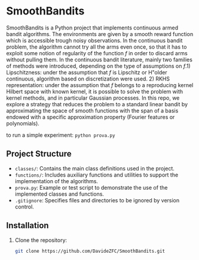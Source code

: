 # SmoothBandits

SmoothBandits is a Python project that implements continuous armed bandit algorithms. The environments are given by a smooth reward function which is accessible trough noisy observations.
In the continuous bandit problem, the algorithm cannot try all the arms even once, so that it has to exploit some notion of regularity of the function $f$ in order to discard arms without pulling them. In the continuous bandit literature, mainly two families of methods were introduced, depending on the type of assumptions on $f$.1) Lipschitzness: under the assumption that $f$ is Lipschitz or H\"older continuous, algorithm based on discretization were used. 2) RKHS representation: under the assumption that $f$ belongs to a reproducing kernel Hilbert space with known kernel, it is possible to solve the problem with kernel methods, and in particular Gaussian processes.
In this repo, we explore a strategy that reduces the problem to a standard linear bandit by approximating the space of smooth functions with the span of a basis endowed with a specific approximation property (Fourier features or polynomials).

to run a simple experiment:
`python prova.py`

## Project Structure

- `classes/`: Contains the main class definitions used in the project.
- `functions/`: Includes auxiliary functions and utilities to support the implementation of the algorithms.
- `prova.py`: Example or test script to demonstrate the use of the implemented classes and functions.
- `.gitignore`: Specifies files and directories to be ignored by version control.

## Installation

1. Clone the repository:
   ```bash
   git clone https://github.com/DavideZFC/SmoothBandits.git
